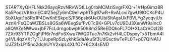 $START$XyQHFLNkk26ayqRzvNRvWGtLLg0rbMCMziSvgrFXQr+1/rHpGimz8RKa5PoczVKhkriEC4fZ5ejZy6mC9ellwphT5g97wR+RvALcvi7gwU9lGCKcP4USbXUg/t1b8Rx1P4DwKnESkpcS/P56psk6UeOUbiSItAgsUkFBVLYg3ycqvjUxAznKrFsQDaWZBSLs8GSa6WEegSufFv0Tc9K+GPLv7cU9DJ3XenWt9aInc0a8QWZeNWwx+jbF7FcLdrngobwph50h8m25ReEDQkoFL7OI+XLaCrnOzI2B7ZXr93YTPZOgFjPf6r7ndFx6Xwu7lWQ0Tuc7n7Kk2vH4LCDspxyTx5TbmA4lg4VL4qzVXtTyTUJupeRpSzLykhkSdaAkuSf3UdGsctiwTePL0T+p07QiNA1JUJZ3fxLP15no2dqhUYV2xipL4XLfO7+6CX4s$END$